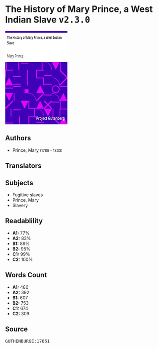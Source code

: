 # The History of Mary Prince, a West Indian Slave <kbd>v2.3.0</kbd>

![](./cover.medium.jpg "")

## Authors


 - Prince, Mary <small>(1788 - 1833)</small>

## Translators



## Subjects


 - Fugitive slaves
 - Prince, Mary
 - Slavery

## Readablility


 - **A1:** 77%
 - **A2:** 83%
 - **B1:** 89%
 - **B2:** 95%
 - **C1:** 99%
 - **C2:** 100%

## Words Count


 - **A1:** 480
 - **A2:** 392
 - **B1:** 607
 - **B2:** 753
 - **C1:** 674
 - **C2:** 309

## Source


<kbd>GUTHENBURGE:17851</kbd>
